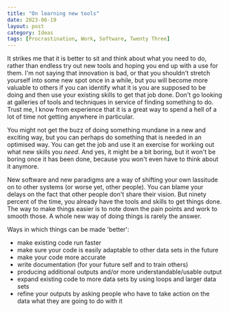 ```yaml
---
title: "On learning new tools"
date: 2023-06-19
layout: post
category: Ideas
tags: [Procrastination, Work, Software, Twenty Three]
---
```

It strikes me that it is better to sit and think about what you need to do, rather than endless try out new tools and hoping you end up with a use for them. I'm not saying that innovation is bad, or that you shouldn't stretch yourself into some new spot once in a while, but you will become more valuable to others if you can identify what it is you are supposed to be doing and then use your existing skills to get that job done. Don't go looking at galleries of tools and techniques in service of finding something to do. Trust me, I know from experience that it is a great way to spend a hell of a lot of time not getting anywhere in particular.

You might not get the buzz of doing something mundane in a new and exciting way, but you can perhaps do something that is needed in an optimised way. You can get the job and use it an exercise for working out what new skills you _need_. And yes, it might be a bit boring, but it won't be boring once it has been done, because you won't even have to think about it anymore. 

New software and new paradigms are a way of shifting your own lassitude on to other systems (or worse yet, other people). You can blame your delays on the fact that other people don't share their vision. But ninety percent of the time, you already have the tools and skills to get things done. The way to make things easier is to note down the pain points and work to smooth those. A whole new way of doing things is rarely the answer.

Ways in which things can be made 'better':
- make existing code run faster
- make sure your code is easily adaptable to other data sets in the future
- make your code more accurate
- write documentation (for your future self and to train others)
- producing additional outputs and/or more understandable/usable output
- expand existing code to more data sets by using loops and larger data sets
- refine your outputs by asking people who have to take action on the data what they are going to do with it
